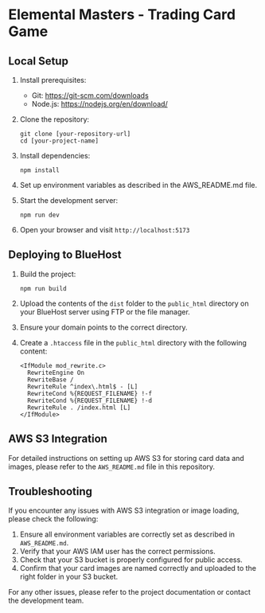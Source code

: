 # Elemental Masters - Trading Card Game

## Local Setup

1. Install prerequisites:
   - Git: https://git-scm.com/downloads
   - Node.js: https://nodejs.org/en/download/

2. Clone the repository:
   ```
   git clone [your-repository-url]
   cd [your-project-name]
   ```

3. Install dependencies:
   ```
   npm install
   ```

4. Set up environment variables as described in the AWS_README.md file.

5. Start the development server:
   ```
   npm run dev
   ```

6. Open your browser and visit `http://localhost:5173`

## Deploying to BlueHost

1. Build the project:
   ```
   npm run build
   ```

2. Upload the contents of the `dist` folder to the `public_html` directory on your BlueHost server using FTP or the file manager.

3. Ensure your domain points to the correct directory.

4. Create a `.htaccess` file in the `public_html` directory with the following content:
   ```
   <IfModule mod_rewrite.c>
     RewriteEngine On
     RewriteBase /
     RewriteRule ^index\.html$ - [L]
     RewriteCond %{REQUEST_FILENAME} !-f
     RewriteCond %{REQUEST_FILENAME} !-d
     RewriteRule . /index.html [L]
   </IfModule>
   ```

## AWS S3 Integration

For detailed instructions on setting up AWS S3 for storing card data and images, please refer to the `AWS_README.md` file in this repository.

## Troubleshooting

If you encounter any issues with AWS S3 integration or image loading, please check the following:

1. Ensure all environment variables are correctly set as described in `AWS_README.md`.
2. Verify that your AWS IAM user has the correct permissions.
3. Check that your S3 bucket is properly configured for public access.
4. Confirm that your card images are named correctly and uploaded to the right folder in your S3 bucket.

For any other issues, please refer to the project documentation or contact the development team.